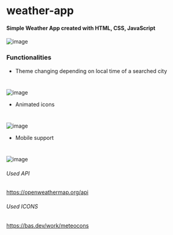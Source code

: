 # weather-app
#### Simple Weather App created with HTML, CSS, JavaScript

![image](https://user-images.githubusercontent.com/42873374/222572675-b3d069c2-cee7-4923-9c7e-a0037728253c.png)


### Functionalities
* Theme changing depending on local time of a searched city
#
![image](https://user-images.githubusercontent.com/42873374/222572610-5816caa0-93fa-4edf-ba96-7c8265fa5295.png)
* Animated icons
#
![image](https://user-images.githubusercontent.com/42873374/222574649-6c69f82e-8d6a-42c8-a897-318a749dc4ad.png)

* Mobile support
#
![image](https://user-images.githubusercontent.com/42873374/222574920-31930936-e113-454d-8fd0-aa19a4f9acd5.png)




###### Used API
https://openweathermap.org/api

###### Used ICONS
https://bas.dev/work/meteocons
